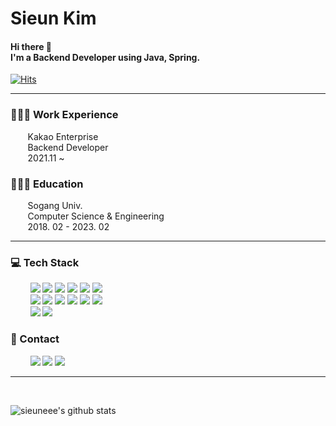 <div>
<h1>Sieun Kim</h1>
<h4>Hi there 👋 <br/> I'm a Backend Developer using Java, Spring. </h4>

[![Hits](https://hits.seeyoufarm.com/api/count/incr/badge.svg?url=https%3A%2F%2Fgithub.com%2Fsieuneee&count_bg=%2379C83D&title_bg=%23555555&icon=&icon_color=%23E7E7E7&title=hits&edge_flat=false)](https://hits.seeyoufarm.com)

<hr />
  
  <h3>👩🏻‍💻 Work Experience</h3>
  &nbsp;&nbsp;&nbsp;&nbsp;&nbsp;&nbsp;&nbsp;Kakao Enterprise <br />
  &nbsp;&nbsp;&nbsp;&nbsp;&nbsp;&nbsp;&nbsp;Backend Developer <br />
  &nbsp;&nbsp;&nbsp;&nbsp;&nbsp;&nbsp;&nbsp;2021.11 ~
 
<br />
  
  <h3>👩🏻‍🎓 Education</h3>
  &nbsp;&nbsp;&nbsp;&nbsp;&nbsp;&nbsp;&nbsp;Sogang Univ. <br />
  &nbsp;&nbsp;&nbsp;&nbsp;&nbsp;&nbsp;&nbsp;Computer Science & Engineering <br />
  &nbsp;&nbsp;&nbsp;&nbsp;&nbsp;&nbsp;&nbsp;2018. 02 - 2023. 02
  
<hr />
  
  <h3>💻 Tech Stack </h3>
  &nbsp;&nbsp;&nbsp;&nbsp;&nbsp;&nbsp;&nbsp;
  <img src="https://img.shields.io/badge/Java-007396?style=for-the-badge&logo=OpenJDK&logoColor=white" />
  <img src="https://img.shields.io/badge/C-a8b9cc?style=for-the-badge&logo=C&logoColor=white"/>
  <img src="https://img.shields.io/badge/C++-00599c?style=for-the-badge&logo=C++&logoColor=white"/>
  <img src="https://img.shields.io/badge/Kotlin-7f52ff?style=for-the-badge&logo=Kotlin&logoColor=white"/>
  <img src="https://img.shields.io/badge/Javascript-ffb13b?style=for-the-badge&logo=javascript&logoColor=white"/>
  <img src="https://img.shields.io/badge/Python-3776ab?style=for-the-badge&logo=Python&logoColor=white"/>
  <br />
  &nbsp;&nbsp;&nbsp;&nbsp;&nbsp;&nbsp;&nbsp;
  <img src="https://img.shields.io/badge/Spring Boot-6DB33F?style=for-the-badge&logo=Spring Boot&logoColor=white"/>
  <img src="https://img.shields.io/badge/Vue.js-4FC08D?style=for-the-badge&logo=vue.js&logoColor=white"/>
  <img src="https://img.shields.io/badge/React-61dafb?style=for-the-badge&logo=React&logoColor=white"/>
  <img src="https://img.shields.io/badge/Node.js-339933?style=for-the-badge&logo=Node.JS&logoColor=white"/>
  <!-- <img src="https://img.shields.io/badge/MongoDB-47A248?style=for-the-badge&logo=MongoDB&logoColor=white"/> -->
  <img src="https://img.shields.io/badge/HTML5-e34f26?style=for-the-badge&logo=HTML5&logoColor=white"/>
  <img src="https://img.shields.io/badge/MySQL-4479a1?style=for-the-badge&logo=MySQL&logoColor=white"/>
  <br />
  &nbsp;&nbsp;&nbsp;&nbsp;&nbsp;&nbsp;&nbsp;
  <img src="https://img.shields.io/badge/Docker-2496ed?style=for-the-badge&logo=Docker&logoColor=white"/>
  <img src="https://img.shields.io/badge/Kubernetes-326ce5?style=for-the-badge&logo=Kubernetes&logoColor=white"/>

<br />
  <h3>📩 Contact </h3>
  &nbsp;&nbsp;&nbsp;&nbsp;&nbsp;&nbsp;&nbsp;
  <a href="mailto:sieunee.k@gmail.com" target="_blank"><img src="https://img.shields.io/badge/Gmail-EA4335?style=for-the-badge&logo=Gmail&logoColor=white"/></a>
  <a href="https://velog.io/@sieuneee" target="_blank"><img src="https://img.shields.io/badge/Velog-20C997?style=for-the-badge&logo=Velog&logoColor=white"/></a>
  <a href="https://www.instagram.com/sieuney_" target="_blank"><img src="https://img.shields.io/badge/Instagram-e4405f?style=for-the-badge&logo=Instagram&logoColor=white"/></a>

<!-- <br /> -->
<!-- <br /> -->
<!--   <h3>👩‍💻 Collaboration </h3> -->
<!--   <img src="https://img.shields.io/badge/Notion-000000?style=for-the-badge&logo=Notion&logoColor=white"/> -->
<!--   <img src="https://img.shields.io/badge/Github-181717?style=for-the-badge&logo=Github&logoColor=white"/> -->

<hr />
<br />


![sieuneee's github stats](https://github-readme-stats.vercel.app/api?username=sieuneee&show_icons=true)

</div>

<br />
<br />
